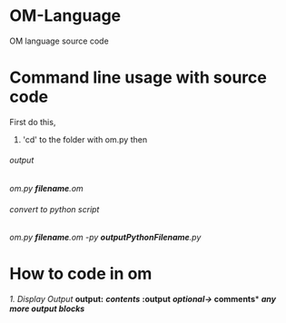 # OM-Language
OM language source code

# Command line usage with source code
First do this,
1. 'cd' to the folder with om.py
then

###### output
*om.py **filename**.om*

###### convert to python script
*om.py **filename**.om -py **outputPythonFilename**.py*


# How to code in om
*1. Display Output*
**output:**
***contents***
**:output**
***optional->* comments***
***any more output blocks***
